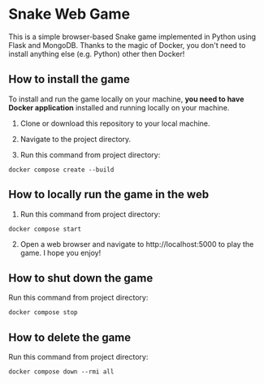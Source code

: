 # Snake Web Game

This is a simple browser-based Snake game implemented in Python using Flask and MongoDB. Thanks to the magic of Docker, you don't need to install anything else (e.g. Python) other then Docker!

## How to install the game
 
To install and run the game locally on your machine, **you need to have Docker application** installed and running locally on your machine.

1. Clone or download this repository to your local machine.

2. Navigate to the project directory.

3. Run this command from project directory:

```
docker compose create --build 
```

## How to locally run the game in the web

1. Run this command from project directory:

```
docker compose start 
```

2. Open a web browser and navigate to http://localhost:5000 to play the game. I hope you enjoy!

## How to shut down the game

Run this command from project directory:

```
docker compose stop
```

## How to delete the game

Run this command from project directory:

```
docker compose down --rmi all
```
